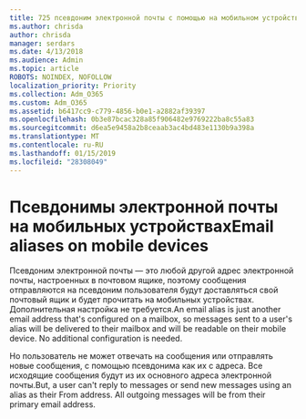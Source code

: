 ```yaml
---
title: 725 псевдоним электронной почты с помощью на мобильном устройстве
ms.author: chrisda
author: chrisda
manager: serdars
ms.date: 4/13/2018
ms.audience: Admin
ms.topic: article
ROBOTS: NOINDEX, NOFOLLOW
localization_priority: Priority
ms.collection: Adm_O365
ms.custom: Adm_O365
ms.assetid: b6417cc9-c779-4856-b0e1-a2882af39397
ms.openlocfilehash: 0b3e87bcac328a85f906482e9769222ba8c55a83
ms.sourcegitcommit: d6ea5e9458a2b8ceaab3ac4bd483e1130b9a398a
ms.translationtype: MT
ms.contentlocale: ru-RU
ms.lasthandoff: 01/15/2019
ms.locfileid: "28308049"
---
```

# <a name="email-aliases-on-mobile-devices"></a><span data-ttu-id="4b1c5-102">Псевдонимы электронной почты на мобильных устройствах</span><span class="sxs-lookup"><span data-stu-id="4b1c5-102">Email aliases on mobile devices</span></span>

<span data-ttu-id="4b1c5-p101">Псевдоним электронной почты — это любой другой адрес электронной почты, настроенных в почтовом ящике, поэтому сообщения отправляются на псевдоним пользователя будут доставляться свой почтовый ящик и будет прочитать на мобильных устройствах. Дополнительная настройка не требуется.</span><span class="sxs-lookup"><span data-stu-id="4b1c5-p101">An email alias is just another email address that's configured on a mailbox, so messages sent to a user's alias will be delivered to their mailbox and will be readable on their mobile device. No additional configuration is needed.</span></span>
  
<span data-ttu-id="4b1c5-p102">Но пользователь не может отвечать на сообщения или отправлять новые сообщения, с помощью псевдонима как их с адреса. Все исходящие сообщения будут из их основного адреса электронной почты.</span><span class="sxs-lookup"><span data-stu-id="4b1c5-p102">But, a user can't reply to messages or send new messages using an alias as their From address. All outgoing messages will be from their primary email address.</span></span>
  

